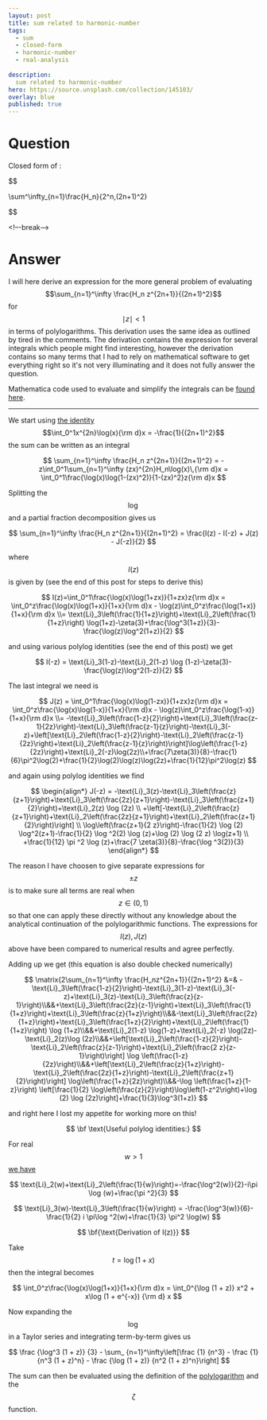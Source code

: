 ```yaml
---
layout: post
title: sum related to harmonic-number
tags:
  - sum 
  - closed-form
  - harmonic-number
  - real-analysis
  
description:  
  sum related to harmonic-number
hero: https://source.unsplash.com/collection/145103/
overlay: blue
published: true
---
```



# Question

Closed form of :

$$

\sum^\infty_{n=1}\frac{H_n}{2^n\,(2n+1)^2}

$$



<!–-break-–>



# Answer

I will here derive an expression for the more general problem of evaluating 
$$\sum_{n=1}^\infty \frac{H_n z^{2n+1}}{(2n+1)^2}$$ for $$\mid z \mid < 1$$ in terms of polylogarithms. 
This derivation uses the same idea as outlined by tired in the comments. The derivation contains the expression for several integrals which people might find interesting, however the derivation contains so many terms that I had to rely on mathematical software to get everything right so it's not very illuminating and it does not fully answer the question.

Mathematica code used to evaluate and simplify the integrals can be [found here](http://folk.uio.no/hansw/output.txt).

---

We start using [the identity](https://math.stackexchange.com/a/918168/147873) $$\int_0^1x^{2n}\log(x){\rm d}x = -\frac{1}{(2n+1)^2}$$ the sum can be written as an integral

$$
\sum_{n=1}^\infty \frac{H_n z^{2n+1}}{(2n+1)^2} = -z\int_0^1\sum_{n=1}^\infty (zx)^{2n}H_n\log(x)\,{\rm d}x = \int_0^1\frac{\log(x)\log(1-(zx)^2)}{1-(zx)^2}z{\rm d}x
$$


Splitting the $$\log$$ and a partial fraction decomposition gives us

$$
\sum_{n=1}^\infty \frac{H_n z^{2n+1}}{(2n+1)^2} = \frac{I(z) - I(-z) + J(z) - J(-z)}{2}
$$


where $$I(z)$$ is given by (see the end of this post for steps to derive this)


$$
I(z)=\int_0^1\frac{\log(x)\log(1+zx)}{1+zx}z{\rm d}x = \int_0^z\frac{\log(x)\log(1+x)}{1+x}{\rm d}x - \log(z)\int_0^z\frac{\log(1+x)}{1+x}{\rm d}x \\= \text{Li}_3\left(\frac{1}{1+z}\right)+\text{Li}_2\left(\frac{1}{1+z}\right) \log(1+z)-\zeta(3)+\frac{\log^3(1+z)}{3}-\frac{\log(z)\log^2(1+z)}{2}
$$

and using various polylog identities (see the end of this post) we get 

$$
I(-z) = \text{Li}_3(1-z)-\text{Li}_2(1-z) \log (1-z)-\zeta(3)-\frac{\log(z)\log^2(1-z)}{2}
$$


The last integral we need is

$$
J(z) = \int_0^1\frac{\log(x)\log(1-zx)}{1+zx}z{\rm d}x = \int_0^z\frac{\log(x)\log(1-x)}{1+x}{\rm d}x - \log(z)\int_0^z\frac{\log(1-x)}{1+x}{\rm d}x \\= -\text{Li}_3\left(\frac{1-z}{2}\right)+\text{Li}_3\left(\frac{z-1}{2z}\right)-\text{Li}_3\left(\frac{z-1}{z}\right)-\text{Li}_3(-z)+\left[\text{Li}_2\left(\frac{1-z}{2}\right)-\text{Li}_2\left(\frac{z-1}{2z}\right)+\text{Li}_2\left(\frac{z-1}{z}\right)\right]\log\left(\frac{1-z}{2z}\right)+\text{Li}_2(-z)\log(2z)\\+\frac{7\zeta(3)}{8}-\frac{1}{6}\pi^2\log(2)+\frac{1}{2}\log(2)\log(z)\log(2z)+\frac{1}{12}\pi^2\log(z)
$$

and again using polylog identities we find

$$
\begin{align*}
J(-z) = -\text{Li}_3(z)-\text{Li}_3\left(\frac{z}{z+1}\right)+\text{Li}_3\left(\frac{2z}{z+1}\right)-\text{Li}_3\left(\frac{z+1}{2}\right)+\text{Li}_2(z) \log (2z) \\
+\left[-\text{Li}_2\left(\frac{z}{z+1}\right)+\text{Li}_2\left(\frac{2z}{z+1}\right)+\text{Li}_2\left(\frac{z+1}{2}\right)\right] \\
 \log\left(\frac{z+1}{2 z}\right)-\frac{1}{2} \log (2) \log^2(z+1)-\frac{1}{2} \log ^2(2) \log (z)+\log (2) \log (2 z) \log(z+1) \\
 +\frac{1}{12} \pi ^2 \log (z)+\frac{7 \zeta(3)}{8}-\frac{\log ^3(2)}{3}
\end{align*}
$$


The reason I have choosen to give separate expressions for $$\pm z$$ is to make sure all terms are real when $$z\in (0,1)$$ so that one can apply these directly without any knowledge about the analytical continuation of the polylogarithmic functions. The expressions for $$I(z),J(z)$$ above have been compared to numerical results and agree perfectly.

Adding up we get (this equation is also double checked numerically)


$$
\matrix{2\sum_{n=1}^\infty \frac{H_nz^{2n+1}}{(2n+1)^2} &=& -\text{Li}_3\left(\frac{1-z}{2}\right)-\text{Li}_3(1-z)-\text{Li}_3(-z)+\text{Li}_3(z)-\text{Li}_3\left(\frac{z}{z-1}\right)\\&&+\text{Li}_3\left(\frac{2z}{z-1}\right)+\text{Li}_3\left(\frac{1}{1+z}\right)+\text{Li}_3\left(\frac{z}{1+z}\right)\\&&-\text{Li}_3\left(\frac{2z}{1+z}\right)+\text{Li}_3\left(\frac{1+z}{2}\right)+\text{Li}_2\left(\frac{1}{1+z}\right) \log (1+z)\\&&+\text{Li}_2(1-z) \log(1-z)+\text{Li}_2(-z) \log(2z)-\text{Li}_2(z)\log (2z)\\&&+\left[\text{Li}_2\left(\frac{1-z}{2}\right)-\text{Li}_2\left(\frac{z}{z-1}\right)+\text{Li}_2\left(\frac{2 z}{z-1}\right)\right] \log \left(\frac{1-z}{2z}\right)\\&&+\left[\text{Li}_2\left(\frac{z}{1+z}\right)-\text{Li}_2\left(\frac{2z}{1+z}\right)-\text{Li}_2\left(\frac{z+1}{2}\right)\right] \log\left(\frac{1+z}{2z}\right)\\&&-\log \left(\frac{1+z}{1-z}\right) \left[\frac{1}{2} \log\left(\frac{z}{2}\right)\log\left(1-z^2\right)+\log (2) \log (2z)\right]+\frac{1}{3}\log^3(1+z)}
$$


and right here I lost my appetite for working more on this!




$$
\bf \text{Useful polylog identities:}
$$

For real $$w>1$$ [we have](https://en.wikipedia.org/wiki/Polylogarithm#Relationship_to_other_functions)


$$
\text{Li}_2(w)+\text{Li}_2\left(\frac{1}{w}\right)=-\frac{\log^2(w)}{2}-i\pi  \log (w)+\frac{\pi ^2}{3}
$$



$$
\text{Li}_3(w)-\text{Li}_3\left(\frac{1}{w}\right) = -\frac{\log^3(w)}{6}-\frac{1}{2} i \pi\log ^2(w)+\frac{1}{3} \pi^2 \log(w)
$$





$$
\bf{\text{Derivation of I(z)}}
$$


Take $$t = \log (1 + x) $$ then the integral becomes

$$
\int_0^z\frac{\log(x)\log(1+x)}{1+x}{\rm d}x = \int_0^{\log (1 + z)} x^2 + x\log (1 + e^{-x}) {\rm d} x
$$

Now expanding the $$\log$$ in a Taylor series and integrating term-by-term gives us

$$
\frac {\log^3 (1 + z)} {3} - \sum_ {n=1}^\infty\left[\frac {1} {n^3} - \frac {1} {n^3 (1 + z)^n} - \frac {\log (1 + z)} {n^2 (1 + z)^n}\right] 
$$

The sum can then be evaluated using the definition of the [polylogarithm](https://en.wikipedia.org/wiki/Polylogarithm) and the $$\zeta$$ function.